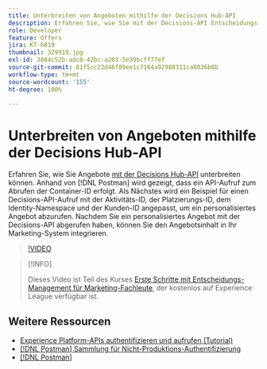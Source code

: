 ```yaml
---
title: Unterbreiten von Angeboten mithilfe der Decisions Hub-API
description: Erfahren Sie, wie Sie mit der Decisions-API Entscheidungs-Management-Angebote machen.
role: Developer
feature: Offers
jira: KT-6819
thumbnail: 329919.jpg
exl-id: 3084c52b-adc8-42bc-a203-5e39bcff77ef
source-git-commit: 81f5cc22d46f89ee1c7164a92988311ca6036b8b
workflow-type: tm+mt
source-wordcount: '155'
ht-degree: 100%

---
```



# Unterbreiten von Angeboten mithilfe der Decisions Hub-API

Erfahren Sie, wie Sie Angebote [mit der Decisions Hub-API](https://experienceleague.adobe.com/docs/journey-optimizer/using/offer-decisioniong/api-reference/offer-delivery/deliver-offers.html?lang=de) unterbreiten können. Anhand von [!DNL Postman] wird gezeigt, dass ein API-Aufruf zum Abrufen der Container-ID erfolgt. Als Nächstes wird ein Beispiel für einen Decisions-API-Aufruf mit der Aktivitäts-ID, der Platzierungs-ID, dem Identity-Namespace und der Kunden-ID angepasst, um ein personalisiertes Angebot abzurufen. Nachdem Sie ein personalisiertes Angebot mit der Decisions-API abgerufen haben, können Sie den Angebotsinhalt in Ihr Marketing-System integrieren.

>[!VIDEO](https://video.tv.adobe.com/v/329919?quality=12&learn=on)

>[!INFO]
>
> Dieses Video ist Teil des Kurses [Erste Schritte mit Entscheidungs-Management für Marketing-Fachleute](https://experienceleague.adobe.com/?recommended=ExperiencePlatform-U-1-2020.1.offerdecisioning), der kostenlos auf Experience League verfügbar ist.

## Weitere Ressourcen

* [Experience Platform-APIs authentifizieren und aufrufen (Tutorial)](https://experienceleague.adobe.com/docs/platform-learn/tutorials/platform-api-authentication.html?lang=de)
* [[!DNL Postman] Sammlung für Nicht-Produktions-Authentifizierung](https://github.com/adobe/experience-platform-postman-samples/tree/master/apis/ims)
* [[!DNL Postman]](https://www.postman.com/)
